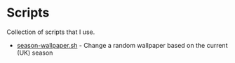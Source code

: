 # Scripts

Collection of scripts that I use.

* [season-wallpaper.sh](https://github.com/LochMessMonster/scripts/blob/master/season-wallpaper.sh) - Change a random wallpaper based on the current (UK) season